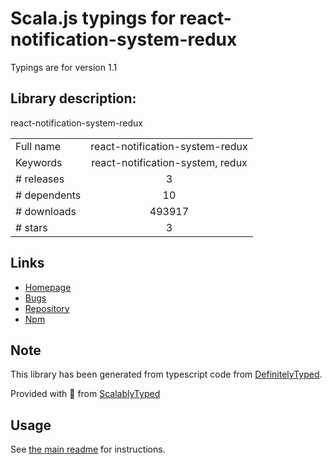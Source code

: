 
# Scala.js typings for react-notification-system-redux

Typings are for version 1.1

## Library description:
react-notification-system-redux

|                    |                 |
| ------------------ | :-------------: |
| Full name          | react-notification-system-redux |
| Keywords           | react-notification-system, redux |
| # releases         | 3 |
| # dependents       | 10 |
| # downloads        | 493917 |
| # stars            | 3 |

## Links
- [Homepage](https://github.com/gor181/react-notification-system-redux)
- [Bugs](https://github.com/gor181/react-notification-system-redux/issues)
- [Repository](https://github.com/gor181/react-notification-system-redux)
- [Npm](https://www.npmjs.com/package/react-notification-system-redux)
    


## Note
This library has been generated from typescript code from [DefinitelyTyped](https://definitelytyped.org).

Provided with :purple_heart: from [ScalablyTyped](https://github.com/oyvindberg/ScalablyTyped)

## Usage
See [the main readme](../../readme.md) for instructions.


